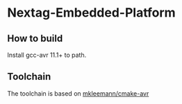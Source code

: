 # Nextag-Embedded-Platform

## How to build
Install gcc-avr 11.1+ to path.

## Toolchain
The toolchain is based on [mkleemann/cmake-avr](https://github.com/mkleemann/cmake-avr)